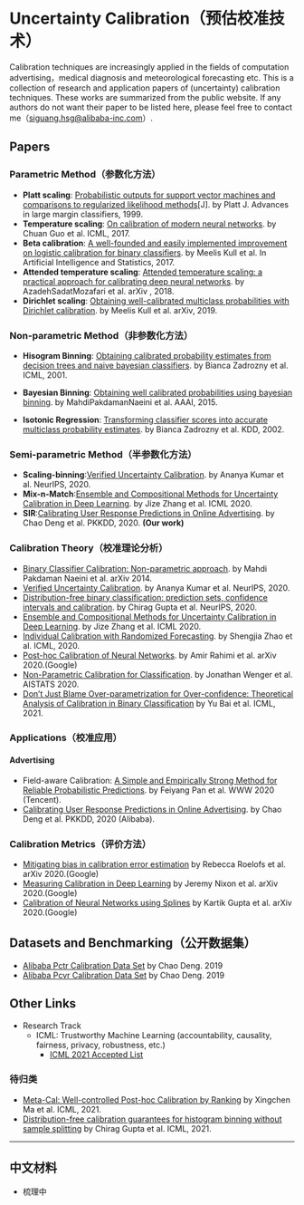 # Uncertainty Calibration（预估校准技术）
Calibration techniques are increasingly applied in the fields of computation advertising，medical diagnosis and meteorological forecasting etc. This is a collection of research and application papers of (uncertainty) calibration techniques. These works are summarized from the public website. If any authors do not want their paper to be listed here, please feel free to contact me（siguang.hsg@alibaba-inc.com）.

## Papers
### Parametric Method（参数化方法）
- **Platt scaling**: [Probabilistic outputs for support vector machines and comparisons to regularized likelihood methods](https://home.cs.colorado.edu/~mozer/Teaching/syllabi/6622/papers/Platt1999.pdf)[J]. by Platt J.  Advances in large margin classifiers, 1999.
- **Temperature scaling**: [On calibration of modern neural networks](http://proceedings.mlr.press/v70/guo17a.html). by Chuan Guo et al. ICML, 2017. 
- **Beta calibration**: [A well-founded and easily implemented improvement on logistic calibration for binary classifiers](http://proceedings.mlr.press/v54/kull17a.html). by Meelis Kull et al. In Artificial Intelligence and Statistics, 2017.
- **Attended temperature scaling**: [Attended temperature scaling: a practical approach for calibrating deep neural networks](https://arxiv.org/abs/1810.11586). by AzadehSadatMozafari et al. arXiv , 2018.
- **Dirichlet scaling**: [Obtaining well-calibrated multiclass probabilities with Dirichlet calibration](https://arxiv.org/abs/1910.12656). by Meelis Kull et al. arXiv, 2019.



### Non-parametric Method（非参数化方法）
- **Hisogram Binning**: [Obtaining calibrated probability estimates from decision trees and naive bayesian classifiers](http://citeseerx.ist.psu.edu/viewdoc/download?doi=10.1.1.29.3039&rep=rep1&type=pdf). by Bianca Zadrozny et al. ICML, 2001.
- **Bayesian Binning**: [Obtaining well calibrated probabilities using bayesian binning](https://ojs.aaai.org/index.php/AAAI/article/view/9602). by MahdiPakdamanNaeini et al. AAAI, 2015.

- **Isotonic Regression**: [Transforming classifier scores into accurate multiclass probability estimates](https://dl.acm.org/doi/abs/10.1145/775047.775151). by Bianca Zadrozny et al. KDD, 2002.


### Semi-parametric Method（半参数化方法）
- **Scaling-binning**:[Verified Uncertainty Calibration](https://arxiv.org/abs/1909.10155). by Ananya Kumar et al. NeurIPS, 2020.
- **Mix-n-Match**:[Ensemble and Compositional Methods for Uncertainty Calibration in Deep Learning](http://proceedings.mlr.press/v119/zhang20k.html). by Jize Zhang et al. ICML 2020.
- **SIR**:[Calibrating User Response Predictions in Online Advertising](http://link.zhihu.com/?target=https%3A//www.semanticscholar.org/paper/Calibrating-User-Response-Predictions-in-Online-Deng-Wang/678d93dba3003dc30fcfa2e29c93b009834dcd0a). by Chao Deng et al. PKKDD, 2020. **(Our work)**

### Calibration Theory（校准理论分析）
- [Binary Classifier Calibration: Non-parametric approach](https://arxiv.org/abs/1401.3390). by Mahdi Pakdaman Naeini et al. arXiv 2014.
- [Verified Uncertainty Calibration](https://arxiv.org/abs/1909.10155). by Ananya Kumar et al. NeurIPS, 2020.
- [Distribution-free binary classification: prediction sets, confidence intervals and calibration](https://arxiv.org/abs/2006.10564). by Chirag Gupta et al. NeurIPS, 2020.
- [Ensemble and Compositional Methods for Uncertainty Calibration in Deep Learning](http://proceedings.mlr.press/v119/zhang20k.html). by Jize Zhang et al. ICML 2020.
- [Individual Calibration with Randomized Forecasting](http://proceedings.mlr.press/v119/zhao20e.html). by Shengjia Zhao et al. ICML, 2020.
- [Post-hoc Calibration of Neural Networks](https://arxiv.org/abs/2006.12807). by Amir Rahimi et al. arXiv 2020.(Google)
- [Non-Parametric Calibration for Classification](http://proceedings.mlr.press/v108/wenger20a.html). by Jonathan Wenger et al. AISTATS 2020.
- [Don’t Just Blame Over-parametrization for Over-confidence: Theoretical Analysis of Calibration in Binary Classification](https://arxiv.org/pdf/2102.07856.pdf) by Yu Bai et al. ICML, 2021.

### Applications（校准应用）
#### Advertising
- Field-aware Calibration: [A Simple and Empirically Strong Method for Reliable Probabilistic Predictions](https://dl.acm.org/doi/abs/10.1145/3366423.3380154). by Feiyang Pan et al. WWW 2020 (Tencent).
- [Calibrating User Response Predictions in Online Advertising](). by Chao Deng et al. PKKDD, 2020 (Alibaba).

### Calibration Metrics（评价方法）
- [Mitigating bias in calibration error estimation](https://arxiv.org/abs/2012.08668) by Rebecca Roelofs et al. arXiv 2020.(Google)
- [Measuring Calibration in Deep Learning](https://openaccess.thecvf.com/content_CVPRW_2019/papers/Uncertainty%20and%20Robustness%20in%20Deep%20Visual%20Learning/Nixon_Measuring_Calibration_in_Deep_Learning_CVPRW_2019_paper.pdf) by Jeremy Nixon et al. arXiv 2020.(Google)
- [Calibration of Neural Networks using Splines](https://arxiv.org/abs/2006.12800) by Kartik Gupta et al. arXiv 2020.(Google)

## Datasets and Benchmarking（公开数据集）
- [Alibaba Pctr Calibration Data Set](https://tianchi.aliyun.com/dataset/dataDetail?dataId=40792) by Chao Deng. 2019
- [Alibaba Pcvr Calibration Data Set](https://tianchi.aliyun.com/dataset/dataDetail?dataId=40796) by Chao Deng. 2019

## Other Links
- Research Track
  - ICML: Trustworthy Machine Learning (accountability, causality, fairness, privacy, robustness, etc.)
    - [ICML 2021 Accepted List](https://icml.cc/Conferences/2021/AcceptedPapersInitial) 
  
### 待归类
- [Meta-Cal: Well-controlled Post-hoc Calibration by Ranking](https://arxiv.org/pdf/2105.04290.pdf) by Xingchen Ma et al. ICML, 2021.
- [Distribution-free calibration guarantees for histogram binning without sample splitting](https://arxiv.org/pdf/2105.04656.pdf) by Chirag Gupta et al. ICML, 2021.

---
## 中文材料
- 梳理中

